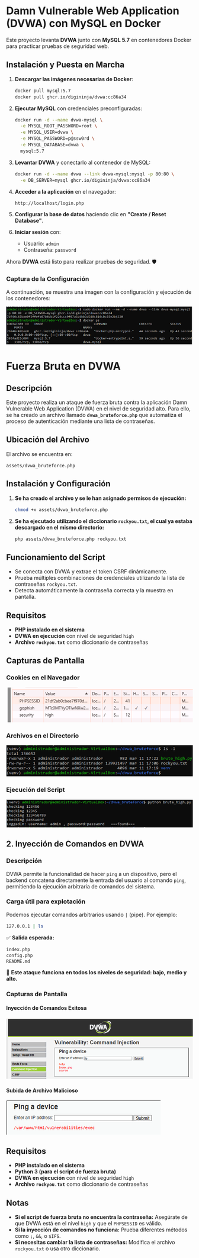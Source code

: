 # Damn Vulnerable Web Application (DVWA) con MySQL en Docker

Este proyecto levanta **DVWA** junto con **MySQL 5.7** en contenedores Docker para practicar pruebas de seguridad web.

## **Instalación y Puesta en Marcha**

1. **Descargar las imágenes necesarias de Docker**:
   ```bash
   docker pull mysql:5.7
   docker pull ghcr.io/digininja/dvwa:cc86a34
   ```

2. **Ejecutar MySQL** con credenciales preconfiguradas:
   ```bash
   docker run -d --name dvwa-mysql \
     -e MYSQL_ROOT_PASSWORD=root \
     -e MYSQL_USER=dvwa \
     -e MYSQL_PASSWORD=p@ssw0rd \
     -e MYSQL_DATABASE=dvwa \
     mysql:5.7
   ```

3. **Levantar DVWA** y conectarlo al contenedor de MySQL:
   ```bash
   docker run -d --name dvwa --link dvwa-mysql:mysql -p 80:80 \
     -e DB_SERVER=mysql ghcr.io/digininja/dvwa:cc86a34
   ```

4. **Acceder a la aplicación** en el navegador:
   ```
   http://localhost/login.php
   ```

5. **Configurar la base de datos** haciendo clic en **"Create / Reset Database"**.

6. **Iniciar sesión** con:
   - Usuario: `admin`
   - Contraseña: `password`

Ahora **DVWA** está listo para realizar pruebas de seguridad. 🛡️

### **Captura de la Configuración**
A continuación, se muestra una imagen con la configuración y ejecución de los contenedores:

![Configuración de DVWA en Docker](assets/Captura1.png)

# Fuerza Bruta en DVWA

## Descripción
Este proyecto realiza un ataque de fuerza bruta contra la aplicación Damn Vulnerable Web Application (DVWA) en el nivel de seguridad alto. Para ello, se ha creado un archivo llamado **`dvwa_bruteforce.php`** que automatiza el proceso de autenticación mediante una lista de contraseñas.

## Ubicación del Archivo
El archivo se encuentra en:
```
assets/dvwa_bruteforce.php
```

## Instalación y Configuración
1. **Se ha creado el archivo y se le han asignado permisos de ejecución:**
   ```bash
   chmod +x assets/dvwa_bruteforce.php
   ```
2. **Se ha ejecutado utilizando el diccionario `rockyou.txt`, el cual ya estaba descargado en el mismo directorio:**
   ```bash
   php assets/dvwa_bruteforce.php rockyou.txt
   ```

## Funcionamiento del Script
- Se conecta con DVWA y extrae el token CSRF dinámicamente.
- Prueba múltiples combinaciones de credenciales utilizando la lista de contraseñas `rockyou.txt`.
- Detecta automáticamente la contraseña correcta y la muestra en pantalla.

## Requisitos
- **PHP instalado en el sistema**
- **DVWA en ejecución** con nivel de seguridad `high`
- **Archivo `rockyou.txt`** como diccionario de contraseñas

## Capturas de Pantalla

### **Cookies en el Navegador**
![Cookies](assets/Captura2.png)

### **Archivos en el Directorio**
![Archivos](assets/Captura3.png)

### **Ejecución del Script**
![Ejecución](assets/Captura4.png)

## **2. Inyección de Comandos en DVWA**

### **Descripción**
DVWA permite la funcionalidad de hacer `ping` a un dispositivo, pero el backend concatena directamente la entrada del usuario al comando `ping`, permitiendo la ejecución arbitraria de comandos del sistema.

### **Carga útil para explotación**
Podemos ejecutar comandos arbitrarios usando `|` (pipe). Por ejemplo:
```bash
127.0.0.1 | ls
```
✅ **Salida esperada:**
```
index.php
config.php
README.md
```
🔹 **Este ataque funciona en todos los niveles de seguridad: bajo, medio y alto.**

### **Capturas de Pantalla**
#### **Inyección de Comandos Exitosa**
![Inyección de Comandos](assets/Captura5.png)

#### **Subida de Archivo Malicioso**
![Subida de Archivo](assets/Captura6.png)

## **Requisitos**
- **PHP instalado en el sistema**
- **Python 3 (para el script de fuerza bruta)**
- **DVWA en ejecución** con nivel de seguridad `high`
- **Archivo `rockyou.txt`** como diccionario de contraseñas

## **Notas**
- **Si el script de fuerza bruta no encuentra la contraseña:** Asegúrate de que DVWA está en el nivel `high` y que el `PHPSESSID` es válido.
- **Si la inyección de comandos no funciona:** Prueba diferentes métodos como `;`, `&&`, o `$IFS`.
- **Si necesitas cambiar la lista de contraseñas:** Modifica el archivo `rockyou.txt` o usa otro diccionario.

